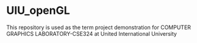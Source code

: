 # UIU_openGL
This repository is used as the term project demonstration for COMPUTER GRAPHICS LABORATORY-CSE324 at United  International University 
